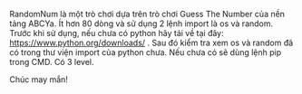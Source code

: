 RandomNum là một trò chơi dựa trên trò chơi Guess The Number của nền tảng ABCYa. 
Ít hơn 80 dòng và sử dụng 2 lệnh import là os và random. 
Trước khi sử dụng, nếu chưa có python hãy tải về tại đây: https://www.python.org/downloads/ . 
Sau đó kiểm tra xem os và random đã có trong thư viện import của python chưa. 
Nếu chưa có sẽ dùng lệnh pip trong CMD. 
Có 3 level.

Chúc may mắn!
